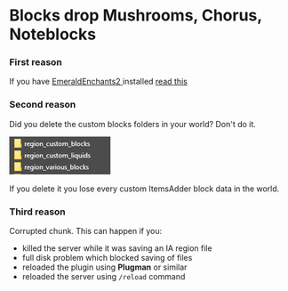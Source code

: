 # Blocks drop Mushrooms, Chorus, Noteblocks

### First reason

If you have [EmeraldEnchants2 ](https://github.com/TheBusyBiscuit/EmeraldEnchants2)installed [read this](https://github.com/LoneDev6/ItemsAdder/issues/123)

### Second reason

Did you delete the custom blocks folders in your world? Don't do it.

![](<../../.gitbook/assets/immagine (21).png>)

If you delete it you lose every custom ItemsAdder block data in the world.

### Third reason

Corrupted chunk. This can happen if you:

* killed the server while it was saving an IA region file
* full disk problem which blocked saving of files
* reloaded the plugin using **Plugman** or similar
* reloaded the server using `/reload` command
